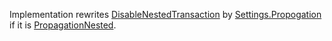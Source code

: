 Implementation rewrites [DisableNestedTransaction](https://gorm.io/docs/gorm_config.html#DisableNestedTransaction) by [Settings.Propogation](../trm/settings.go) if it is [PropagationNested](../trm/transaction.go).


